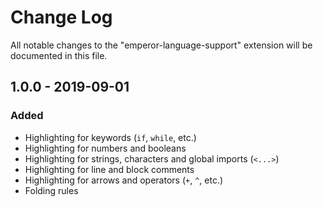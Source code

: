 # Change Log

All notable changes to the "emperor-language-support" extension will be documented in this file.

## 1.0.0 - 2019-09-01

### Added

- Highlighting for keywords (`if`, `while`, etc.)
- Highlighting for numbers and booleans
- Highlighting for strings, characters and global imports (`<...>`)
- Highlighting for line and block comments
- Highlighting for arrows and operators (`+`, `^`, etc.)
- Folding rules
